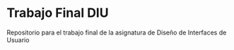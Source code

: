 # Trabajo Final DIU
Repositorio para el trabajo final de la asignatura de Diseño de Interfaces de Usuario
